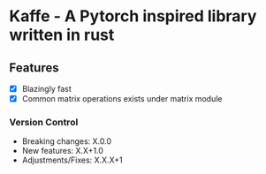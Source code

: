 # Kaffe - A Pytorch inspired library written in rust 

## Features 
- [X] Blazingly fast
- [X] Common matrix operations exists under matrix module

### Version Control 

- Breaking changes: X.0.0
- New features: X.X+1.0
- Adjustments/Fixes: X.X.X+1
